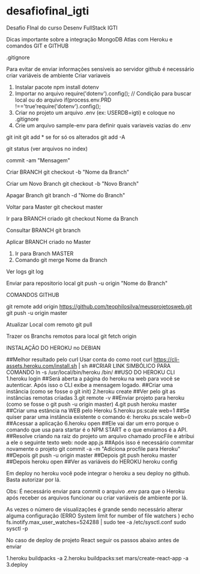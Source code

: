 # desafiofinal_igti
Desafio FInal do curso Desenv FullStack IGTI

Dicas importante sobre a integração MongoDB Atlas com Heroku e comandos GIT e GITHUB

.gitignore

Para evitar de enviar informações sensiveis ao servidor github é necessário criar variáveis de ambiente
Criar variaveis
1. Instalar pacote npm install dotenv
2. Importar no arquivo require('dotenv').config(); // Condição para buscar local ou do arquivo if(process.env.PRD !=='true'require('dotenv').config();
3. Criar no projeto um arquivo .env (ex: USERDB=igti) e coloque no .gitignore
4. Crie um arquivo sample-env para definir quais variaveis vazias do .env

git init
git add * se for só os alterados git add -A

git status (ver arquivos no index)

commit -am "Mensagem"

Criar BRANCH
git checkout -b "Nome da Branch"

Criar um Novo Branch
git checkout -b "Novo Branch"

Apagar Branch
git branch -d "Nome do  Branch"

Voltar para Master
git checkout master

Ir para BRANCH criado
git checkout Nome da Branch

Consultar BRANCH
git branch

Aplicar BRANCH criado no Master
1. Ir para Branch MASTER
2. Comando git merge Nome da Branch

Ver logs 
git log

Enviar para repositorio local
git push -u origin  "Nome do Branch"

COMANDOS GITHUB

git remote add origin https://github.com/teophilosilva/meusprojetosweb.git
git push -u origin master

Atualizar Local com remoto
git pull

Trazer os Branchs remotos para local
git fetch origin


INSTALAÇÃO DO HEROKU no DEBIAN

##Melhor resultado pelo curl
Usar conta do como root
curl https://cli-assets.heroku.com/install.sh | sh
##CRIAR LINK SIMBÓLICO PARA COMANDO
ln -s  /usr/local/bin/heroku /bin/
##USO DO HEROKU CLI
1.heroku login
##Será aberta a página do heroku na web para você se autenticar. Após isso o CLI exibe a mensagem logado.
##Criar uma instância (como se fosse o git init)
2.heroku create
##Ver pelo git as instâncias remotas criadas
3.git remote -v
##Enviar projeto para heroku (como se fosse o git push -u origin master)
4.git push heroku master
##Criar uma estância na WEB pelo Heroku
5.heroku ps:scale web=1
##Se quiser parar uma instância existente o comando é:
heroku ps:scale web=0
##Acessar a aplicação
6.heroku open
##Ele vai dar um erro porque o comando que usa para startar é o NPM START e o que enviamos é a API. 
##Resolve criando na raiz do projeto um arquivo chamado procFile e atribui a ele o seguinte texto 
web: node app.js
##Após isso é necessário commitar novamente o projeto
git commit -a -m "Adiciona procfile para Heroku"
##Depois
git push -u origin master
##Depois 
git push heroku master
##Depois
heroku open
##Ver as variáveis do HEROKU
heroku config

Em deploy no heroku você pode integrar o heroku a seu deploy no github. Basta autorizar por lá.

Obs: É necessário enviar para commit o arquivo .env para que o Heroku após receber os arquivos funcionar ou criar variáveis de ambiente por lá.

As vezes o número de visualizações é grande sendo necessário alterar alguma configuração
(ERRO System limit for number of file watchers )
echo fs.inotify.max_user_watches=524288 | sudo tee -a /etc/sysctl.conf
sudo sysctl -p

No caso de deploy de projeto React seguir os passos abaixo antes de enviar

1.heroku buildpacks -a <appname>
2.heroku buildpacks:set mars/create-react-app -a <appname>
3.deploy

